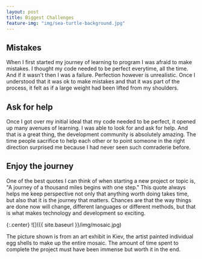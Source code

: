 ```yaml
---
layout: post
title: Biggest Challenges
feature-img: "img/sea-turtle-background.jpg"
---
```


## Mistakes
   When I first started my journey of learning to program I was afraid to make mistakes. I thought my code needed to be perfect everytime, all the time. And if it wasn't then I was a failure. Perfection however is unrealistic. Once I understood that it was ok to make mistakes and that it was part of the process, it felt as if a large weight had been lifted from my shoulders. 

## Ask for help
   Once I got over my initial ideal that my code needed to be perfect, it opened up many avenues of learning. I was able to look for and ask for help. And that is a great thing, the development community is absolutely amazing. The time people sacrifice to help each other or to point someone in the right direction surprised me because I had never seen such comraderie before.
   
## Enjoy the journey
   One of the best quotes I can think of when starting a new project or topic is, "A journey of a thousand miles begins with one step." This quote always helps me keep perspective not only that anything worth doing takes time, but also that it is the journey that matters. Chances are that the way things are done now will change, different languages or different methods, but that is what makes technology and development so exciting. 
   
   {:.center}
![]({{ site.baseurl }}/img/mosaic.jpg)
   
   The picture shown is from an art exhibit in Kiev, the artist painted individual egg shells to make up the entire mosaic. The amount of time spent to complete the project must have been immense but worth it in the end.